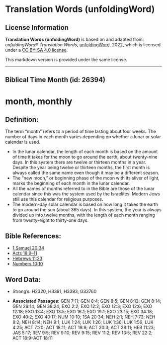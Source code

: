 # Translation Words (unfoldingWord)

## License Information

**Translation Words (unfoldingWord)** is based on and adapted from: _unfoldingWord® Translation Words_, [unfoldingWord](https://unfoldingword.org/utw), 2022, which is licensed under a [CC BY-SA 4.0 license](https://creativecommons.org/licenses/by-sa/4.0/legalcode.en).

This markdown version is provided under the same license.



--------------------------------

## Biblical Time Month (id: 26394)

month, monthly
==============

Definition:
-----------

The term “month” refers to a period of time lasting about four weeks. The number of days in each month varies depending on whether a lunar or solar calendar is used.

* In the lunar calendar, the length of each month is based on the amount of time it takes for the moon to go around the earth, about twenty\-nine days. In this system there are twelve or thirteen months in a year. Despite the year being twelve or thirteen months, the first month is always called the same name even though it may be a different season.
* The “new moon,” or beginning phase of the moon with its sliver of light, marks the beginning of each month in the lunar calendar.
* All the names of months referred to in the Bible are those of the lunar calendar since this was the system used by the Israelites. Modern Jews still use this calendar for religious purposes.
* The modern\-day solar calendar is based on how long it takes the earth to go around the sun (about 365 days). In this system, the year is always divided up into twelve months, with the length of each month ranging from twenty\-eight to thirty\-one days.

Bible References:
-----------------

* [1 Samuel 20:34](https://ref.ly/1Sam20:34)
* [Acts 18:9–11](https://ref.ly/Acts18:9-Acts18:11)
* [Hebrews 11:23](https://ref.ly/Heb11:23)
* [Numbers 10:10](https://ref.ly/Num10:10)

Word Data:
----------

* Strong’s: H2320, H3391, H3393, G33760

* **Associated Passages:** GEN 7:11; GEN 8:4; GEN 8:5; GEN 8:13; GEN 8:14; GEN 29:14; GEN 38:24; EXO 2:2; EXO 12:2; EXO 12:3; EXO 12:6; EXO 12:18; EXO 13:4; EXO 13:5; EXO 16:1; EXO 19:1; EXO 23:15; EXO 34:18; EXO 40:2; EXO 40:17; NUM 10:10; 1SA 20:34; NEH 2:1; NEH 7:73; NEH 8:2; NEH 8:14; NEH 9:1; LUK 1:24; LUK 1:26; LUK 1:36; LUK 1:56; LUK 4:25; ACT 7:20; ACT 18:11; ACT 19:8; ACT 20:3; ACT 28:11; HEB 11:23; JAS 5:17; REV 9:5; REV 9:10; REV 9:15; REV 11:2; REV 13:5; REV 22:2; ACT 18:9–ACT 18:11

